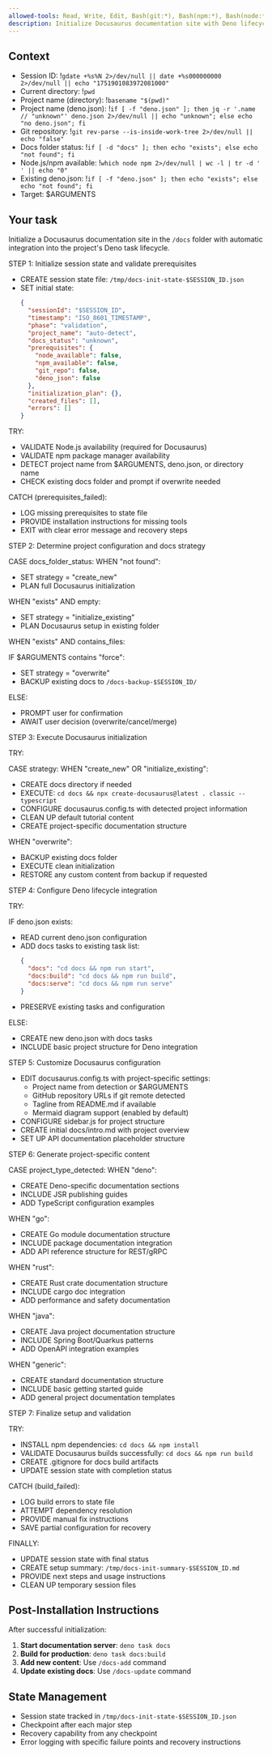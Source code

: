 ```yaml
---
allowed-tools: Read, Write, Edit, Bash(git:*), Bash(npm:*), Bash(node:*), Bash(fd:*), Bash(jq:*), Bash(gdate:*), Bash(mkdir:*), Bash(cp:*)
description: Initialize Docusaurus documentation site with Deno lifecycle integration
---
```


## Context

- Session ID: !`gdate +%s%N 2>/dev/null || date +%s000000000 2>/dev/null || echo "1751901083972081000"`
- Current directory: !`pwd`
- Project name (directory): !`basename "$(pwd)"`
- Project name (deno.json): !`if [ -f "deno.json" ]; then jq -r '.name // "unknown"' deno.json 2>/dev/null || echo "unknown"; else echo "no deno.json"; fi`
- Git repository: !`git rev-parse --is-inside-work-tree 2>/dev/null || echo "false"`
- Docs folder status: !`if [ -d "docs" ]; then echo "exists"; else echo "not found"; fi`
- Node.js/npm available: !`which node npm 2>/dev/null | wc -l | tr -d ' ' || echo "0"`
- Existing deno.json: !`if [ -f "deno.json" ]; then echo "exists"; else echo "not found"; fi`
- Target: $ARGUMENTS

## Your task

Initialize a Docusaurus documentation site in the `/docs` folder with automatic integration into the project's Deno task lifecycle.

STEP 1: Initialize session state and validate prerequisites

- CREATE session state file: `/tmp/docs-init-state-$SESSION_ID.json`
- SET initial state:
  ```json
  {
    "sessionId": "$SESSION_ID",
    "timestamp": "ISO_8601_TIMESTAMP",
    "phase": "validation",
    "project_name": "auto-detect",
    "docs_status": "unknown",
    "prerequisites": {
      "node_available": false,
      "npm_available": false,
      "git_repo": false,
      "deno_json": false
    },
    "initialization_plan": {},
    "created_files": [],
    "errors": []
  }
  ```

TRY:

- VALIDATE Node.js availability (required for Docusaurus)
- VALIDATE npm package manager availability
- DETECT project name from $ARGUMENTS, deno.json, or directory name
- CHECK existing docs folder and prompt if overwrite needed

CATCH (prerequisites_failed):

- LOG missing prerequisites to state file
- PROVIDE installation instructions for missing tools
- EXIT with clear error message and recovery steps

STEP 2: Determine project configuration and docs strategy

CASE docs_folder_status:
WHEN "not found":

- SET strategy = "create_new"
- PLAN full Docusaurus initialization

WHEN "exists" AND empty:

- SET strategy = "initialize_existing"
- PLAN Docusaurus setup in existing folder

WHEN "exists" AND contains_files:

IF $ARGUMENTS contains "force":

- SET strategy = "overwrite"
- BACKUP existing docs to `/docs-backup-$SESSION_ID/`

ELSE:

- PROMPT user for confirmation
- AWAIT user decision (overwrite/cancel/merge)

STEP 3: Execute Docusaurus initialization

TRY:

CASE strategy:
WHEN "create_new" OR "initialize_existing":

- CREATE docs directory if needed
- EXECUTE: `cd docs && npx create-docusaurus@latest . classic --typescript`
- CONFIGURE docusaurus.config.ts with detected project information
- CLEAN UP default tutorial content
- CREATE project-specific documentation structure

WHEN "overwrite":

- BACKUP existing docs folder
- EXECUTE clean initialization
- RESTORE any custom content from backup if requested

STEP 4: Configure Deno lifecycle integration

TRY:

IF deno.json exists:

- READ current deno.json configuration
- ADD docs tasks to existing task list:
  ```json
  {
    "docs": "cd docs && npm run start",
    "docs:build": "cd docs && npm run build",
    "docs:serve": "cd docs && npm run serve"
  }
  ```
- PRESERVE existing tasks and configuration

ELSE:

- CREATE new deno.json with docs tasks
- INCLUDE basic project structure for Deno integration

STEP 5: Customize Docusaurus configuration

- EDIT docusaurus.config.ts with project-specific settings:
  - Project name from detection or $ARGUMENTS
  - GitHub repository URLs if git remote detected
  - Tagline from README.md if available
  - Mermaid diagram support (enabled by default)
- CONFIGURE sidebar.js for project structure
- CREATE initial docs/intro.md with project overview
- SET UP API documentation placeholder structure

STEP 6: Generate project-specific content

CASE project_type_detected:
WHEN "deno":

- CREATE Deno-specific documentation sections
- INCLUDE JSR publishing guides
- ADD TypeScript configuration examples

WHEN "go":

- CREATE Go module documentation structure
- INCLUDE package documentation integration
- ADD API reference structure for REST/gRPC

WHEN "rust":

- CREATE Rust crate documentation structure
- INCLUDE cargo doc integration
- ADD performance and safety documentation

WHEN "java":

- CREATE Java project documentation structure
- INCLUDE Spring Boot/Quarkus patterns
- ADD OpenAPI integration examples

WHEN "generic":

- CREATE standard documentation structure
- INCLUDE basic getting started guide
- ADD general project documentation templates

STEP 7: Finalize setup and validation

TRY:

- INSTALL npm dependencies: `cd docs && npm install`
- VALIDATE Docusaurus builds successfully: `cd docs && npm run build`
- CREATE .gitignore for docs build artifacts
- UPDATE session state with completion status

CATCH (build_failed):

- LOG build errors to state file
- ATTEMPT dependency resolution
- PROVIDE manual fix instructions
- SAVE partial configuration for recovery

FINALLY:

- UPDATE session state with final status
- CREATE setup summary: `/tmp/docs-init-summary-$SESSION_ID.md`
- PROVIDE next steps and usage instructions
- CLEAN UP temporary session files

## Post-Installation Instructions

After successful initialization:

1. **Start documentation server**: `deno task docs`
2. **Build for production**: `deno task docs:build`
3. **Add new content**: Use `/docs-add` command
4. **Update existing docs**: Use `/docs-update` command

## State Management

- Session state tracked in `/tmp/docs-init-state-$SESSION_ID.json`
- Checkpoint after each major step
- Recovery capability from any checkpoint
- Error logging with specific failure points and recovery instructions
